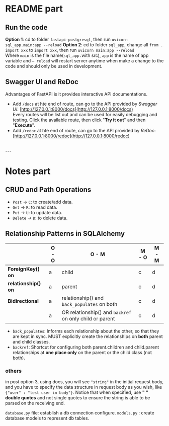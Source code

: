 # README part
## Run the code
**Option 1**:
cd to folder `fastapi-postgresql`, then run `uvicorn sql_app.main:app --reload`
**Option 2**:
cd to folder `sql_app`, change all `from . import xxx` to `import xxx`, then run `uvicorn main:app --reload`
<br>
Where `main` is the file name(`sql_app.`with src), `app` is the name of app variable and `— reload` will restart server anytime when make a change to the code and should only be used in development.

## Swagger UI and ReDoc
Advantages of FastAPI is it provides interactive API documentations.
- Add `/docs` at hte end of route, can go to the API provided by *Swagger UI*: [http://127.0.0.1:8000/docs](http://127.0.0.1:8000/docs)<br>
    Every routes will be list out and can be used for easily debugging and testing. Click the available route, then click "**Try it out**" and then "**Execute**".
- Add `/redoc` at hte end of route, can go to the API provided by *ReDoc*: [http://127.0.0.1:8000/redoc](http://127.0.0.1:8000/redoc)
<br> 
---

# Notes part
## CRUD and Path Operations
- `Post` -> `C`: to create/add data.
- `Get` -> `R`: to read data.
- `Put` -> `U`: to update data.
- `Delete` -> `D`: to delete data.

## Relationship Patterns in SQLAlchemy
|   |O - O|O - M|M - O|M - M|
|:--|---|---|---|---|
|**ForeignKey() on**|a|child|c|d|
|**relationship() on**|a|parent|c|d|
|**Bidirectional**|a|relationship() and `back_populates` on both|c|d|
||a|OR relationship() and `backref` on only child or parent|c|d|

- `back_populates`: Informs each relationship about the other, so that they are kept in sync. MUST explicitly create the relationships on **both** parent and child classes.
- `backref`: Shortcut for configuring both parent.children and child.parent relationships at **one place only** on the parent or the child class (not both).


### others
in post option 3, using docs, you will see `"string"` in the initial request body, and you have to specify the data structure in request body as you wish, like `{"user" : "test user in body"}`. Notice that when specified, use **" " double quotes** and not single quotes to ensure the string is able to be parsed on the receiving end.


`database.py` file: establish a db connection configure.
`models.py` : create database models to represent db tables.
